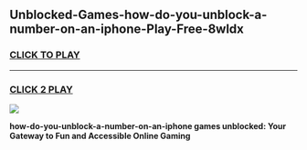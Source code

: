 
## Unblocked-Games-how-do-you-unblock-a-number-on-an-iphone-Play-Free-8wldx
<h3>
<a href="https://premium76.site?title=how-do-you-unblock-a-number-on-an-iphone&ref=21A">CLICK TO PLAY</a></h3>
<hr>

<h3>
<a href="https://premium76.site?title=how-do-you-unblock-a-number-on-an-iphone&ref=21A">CLICK 2 PLAY</a>
  
</h3>

<a href="https://premium76.site?title=how-do-you-unblock-a-number-on-an-iphone&ref=21A"><img src="https://clearcache.store/games.png"></a>


**how-do-you-unblock-a-number-on-an-iphone games unblocked: Your Gateway to Fun and Accessible Online Gaming**
